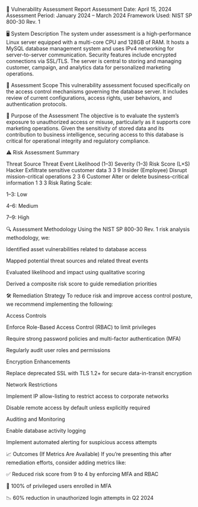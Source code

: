 📄 Vulnerability Assessment Report
Assessment Date: April 15, 2024
Assessment Period: January 2024 – March 2024
Framework Used: NIST SP 800-30 Rev. 1

🖥️ System Description
The system under assessment is a high-performance Linux server equipped with a multi-core CPU and 128GB of RAM. It hosts a MySQL database management system and uses IPv4 networking for server-to-server communication. Security features include encrypted connections via SSL/TLS. The server is central to storing and managing customer, campaign, and analytics data for personalized marketing operations.

🎯 Assessment Scope
This vulnerability assessment focused specifically on the access control mechanisms governing the database server. It includes review of current configurations, access rights, user behaviors, and authentication protocols.

🎯 Purpose of the Assessment
The objective is to evaluate the system’s exposure to unauthorized access or misuse, particularly as it supports core marketing operations. Given the sensitivity of stored data and its contribution to business intelligence, securing access to this database is critical for operational integrity and regulatory compliance.

⚠️ Risk Assessment Summary

Threat Source	Threat Event	Likelihood (1–3)	Severity (1–3)	Risk Score (L×S)
Hacker	Exfiltrate sensitive customer data	3	3	9
Insider (Employee)	Disrupt mission-critical operations	2	3	6
Customer	Alter or delete business-critical information	1	3	3
Risk Rating Scale:

1–3: Low

4–6: Medium

7–9: High

🔍 Assessment Methodology
Using the NIST SP 800-30 Rev. 1 risk analysis methodology, we:

Identified asset vulnerabilities related to database access

Mapped potential threat sources and related threat events

Evaluated likelihood and impact using qualitative scoring

Derived a composite risk score to guide remediation priorities

🛠️ Remediation Strategy
To reduce risk and improve access control posture, we recommend implementing the following:

Access Controls

Enforce Role-Based Access Control (RBAC) to limit privileges

Require strong password policies and multi-factor authentication (MFA)

Regularly audit user roles and permissions

Encryption Enhancements

Replace deprecated SSL with TLS 1.2+ for secure data-in-transit encryption

Network Restrictions

Implement IP allow-listing to restrict access to corporate networks

Disable remote access by default unless explicitly required

Auditing and Monitoring

Enable database activity logging

Implement automated alerting for suspicious access attempts

📈 Outcomes (If Metrics Are Available)
If you’re presenting this after remediation efforts, consider adding metrics like:

✅ Reduced risk score from 9 to 4 by enforcing MFA and RBAC

🔐 100% of privileged users enrolled in MFA

📉 60% reduction in unauthorized login attempts in Q2 2024